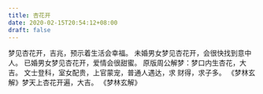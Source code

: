 ```yaml
---
title: 杏花开
date: 2020-02-15T20:54:12+08:00
draft: false
---
```


梦见杏花开，吉兆，预示着生活会幸福。
未婚男女梦见杏花开，会很快找到意中人。
已婚男女梦见杏花开，爱情会很甜蜜。
原版周公解梦：梦口内生杏花，大吉。
文士登科，室女配贵，上官蒙宠，普通人遇达，求 财得，求子多。
《梦林玄解》梦天上杏花开遍，大吉。
《梦林玄解》